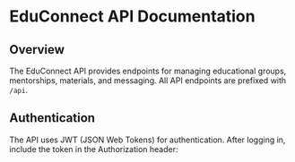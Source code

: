 # EduConnect API Documentation

## Overview

The EduConnect API provides endpoints for managing educational groups, mentorships, materials, and messaging. All API endpoints are prefixed with `/api`.

## Authentication

The API uses JWT (JSON Web Tokens) for authentication. After logging in, include the token in the Authorization header:

